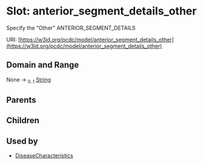 
# Slot: anterior_segment_details_other


Specify the "Other" ANTERIOR_SEGMENT_DETAILS

URI: [https://w3id.org/pcdc/model/anterior_segment_details_other](https://w3id.org/pcdc/model/anterior_segment_details_other)


## Domain and Range

None &#8594;  <sub>0..1</sub> [String](types/String.md)

## Parents


## Children


## Used by

 * [DiseaseCharacteristics](DiseaseCharacteristics.md)
